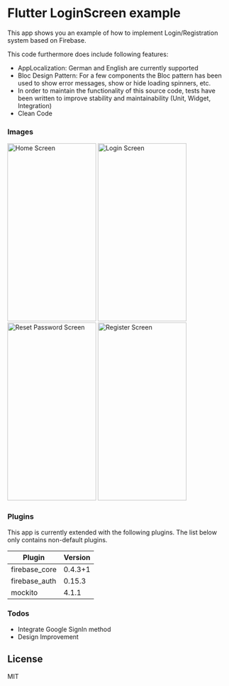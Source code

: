 # Flutter LoginScreen example

This app shows you an example of how to implement Login/Registration system based on Firebase.

This code furthermore does include following features:
  - AppLocalization: German and English are currently supported
  - Bloc Design Pattern: For a few components the Bloc pattern has been used to show error messages, show or hide loading spinners, etc.
  - In order to maintain the functionality of this source code, tests have been written to improve stability and maintainability (Unit, Widget, Integration)
  - Clean Code
  
### Images

<img src="https://i.ibb.co/TWDYmbt/Screenshot-20200104-152458.jpg" alt="Home Screen" width="200" height="400">
<img src="https://i.ibb.co/PYvN7KZ/Screenshot-20200104-152516.jpg" alt="Login Screen" width="200" height="400">
<img src="https://i.ibb.co/L8j9CwY/Screenshot-20200104-152522.jpg" alt="Reset Password Screen" width="200" height="400">
<img src="https://i.ibb.co/NKdCxxF/Screenshot-20200104-152531.jpg" alt="Register Screen" width="200" height="400">

### Plugins

This app is currently extended with the following plugins. The list below only contains non-default plugins.

| Plugin | Version |
| ------ | ------ |
| firebase_core | 0.4.3+1 |
| firebase_auth | 0.15.3 |
| mockito | 4.1.1 |

### Todos

 - Integrate Google SignIn method
 - Design Improvement

License
----

MIT
